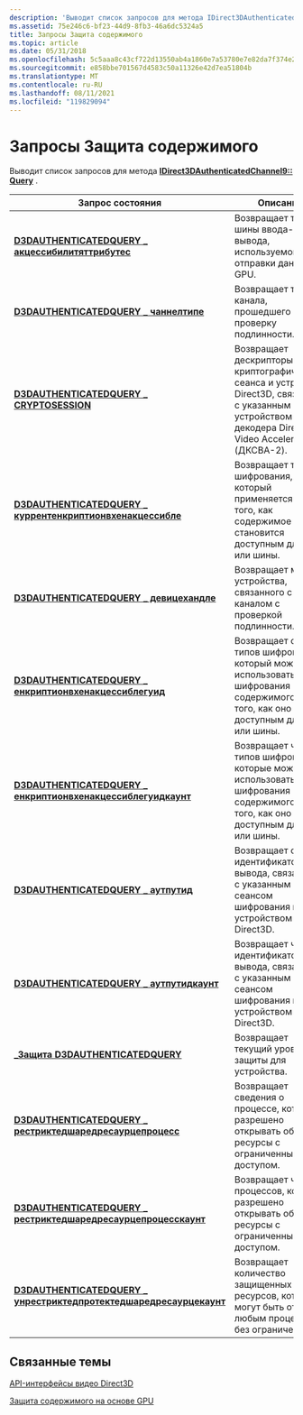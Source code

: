 ```yaml
---
description: 'Выводит список запросов для метода IDirect3DAuthenticatedChannel9:: Query.'
ms.assetid: 75e246c6-bf23-44d9-8fb3-46a6dc5324a5
title: Запросы Защита содержимого
ms.topic: article
ms.date: 05/31/2018
ms.openlocfilehash: 5c5aaa8c43cf722d13550ab4a1860e7a53780e7e82da7f374e28a7f599a22638
ms.sourcegitcommit: e858bbe701567d4583c50a11326e42d7ea51804b
ms.translationtype: MT
ms.contentlocale: ru-RU
ms.lasthandoff: 08/11/2021
ms.locfileid: "119829094"
---
```

# <a name="content-protection-queries"></a>Запросы Защита содержимого

Выводит список запросов для метода [**IDirect3DAuthenticatedChannel9:: Query**](/windows/desktop/api/d3d9/nf-d3d9-idirect3dauthenticatedchannel9-query) .



| Запрос состояния                                                                                                                            | Описание                                                                                                                                                 |
|-------------------------------------------------------------------------------------------------------------------------------------------|-------------------------------------------------------------------------------------------------------------------------------------------------------------|
| [**D3DAUTHENTICATEDQUERY \_ акцессибилитяттрибутес**](d3dauthenticatedquery-accessibilityattributes.md)                                   | Возвращает тип шины ввода-вывода, используемой для отправки данных в GPU.                                                                                                   |
| [**D3DAUTHENTICATEDQUERY \_ чаннелтипе**](d3dauthenticatedquery-channeltype.md)                                                           | Возвращает тип канала, прошедшего проверку подлинности.                                                                                                                  |
| [**D3DAUTHENTICATEDQUERY \_ CRYPTOSESSION**](d3dauthenticatedquery-cryptosession.md)                                                       | Возвращает дескрипторы криптографического сеанса и устройства Direct3D, связанные с указанным устройством декодера DirectX Video Acceleration 2 (ДКСВА-2). |
| [**D3DAUTHENTICATEDQUERY \_ куррентенкриптионвхенакцессибле**](d3dauthenticatedquery-currentencryptionwhenaccessible.md)                   | Возвращает тип шифрования, который применяется до того, как содержимое становится доступным для ЦП или шины.                                                            |
| [**D3DAUTHENTICATEDQUERY \_ девицехандле**](d3dauthenticatedquery-devicehandle.md)                                                         | Возвращает маркер устройства, связанного с этим каналом с проверкой подлинности.                                                                          |
| [**D3DAUTHENTICATEDQUERY \_ енкриптионвхенакцессиблегуид**](d3dauthenticatedquery-encryptionwhenaccessibleguid.md)                         | Возвращает один из типов шифрования, который можно использовать для шифрования содержимого до того, как оно станет доступным для ЦП или шины.                                     |
| [**D3DAUTHENTICATEDQUERY \_ енкриптионвхенакцессиблегуидкаунт**](d3dauthenticatedquery-encryptionwhenaccessibleguidcount.md)               | Возвращает число типов шифрования, которые можно использовать для шифрования содержимого до того, как оно станет доступным для ЦП или шины.                                  |
| [**D3DAUTHENTICATEDQUERY \_ аутпутид**](d3dauthenticatedquery-outputid.md)                                                                 | Возвращает один из идентификаторов вывода, связанный с указанным сеансом шифрования и устройством Direct3D.                                        |
| [**D3DAUTHENTICATEDQUERY \_ аутпутидкаунт**](d3dauthenticatedquery-outputidcount.md)                                                       | Возвращает число идентификаторов вывода, связанных с указанным сеансом шифрования и устройством Direct3D.                                             |
| [**\_Защита D3DAUTHENTICATEDQUERY**](d3dauthenticatedquery-protection.md)                                                             | Возвращает текущий уровень защиты для устройства.                                                                                                        |
| [**D3DAUTHENTICATEDQUERY \_ рестриктедшаредресаурцепроцесс**](d3dauthenticatedquery-restrictedsharedresourceprocess.md)                   | Возвращает сведения о процессе, которому разрешено открывать общие ресурсы с ограниченным доступом.                                                        |
| [**D3DAUTHENTICATEDQUERY \_ рестриктедшаредресаурцепроцесскаунт**](d3dauthenticatedquery-restrictedsharedresourceprocesscount.md)         | Возвращает число процессов, которым разрешено открывать общие ресурсы с ограниченным доступом.                                                           |
| [**D3DAUTHENTICATEDQUERY \_ унрестриктедпротектедшаредресаурцекаунт**](d3dauthenticatedquery-unrestrictedprotectedsharedresourcecount.md) | Возвращает количество защищенных общих ресурсов, которые могут быть открыты любым процессом без ограничений.                                                    |



 

## <a name="related-topics"></a>Связанные темы

<dl> <dt>

[API-интерфейсы видео Direct3D](direct3d-video-apis.md)
</dt> <dt>

[Защита содержимого на основе GPU](gpu-based-content-protection.md)
</dt> </dl>

 

 



